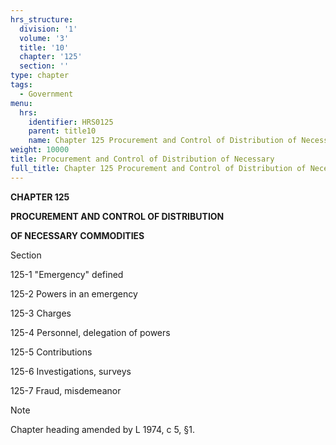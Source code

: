 ```yaml
---
hrs_structure:
  division: '1'
  volume: '3'
  title: '10'
  chapter: '125'
  section: ''
type: chapter
tags:
  - Government
menu:
  hrs:
    identifier: HRS0125
    parent: title10
    name: Chapter 125 Procurement and Control of Distribution of Necessary
weight: 10000
title: Procurement and Control of Distribution of Necessary
full_title: Chapter 125 Procurement and Control of Distribution of Necessary
---
```

**CHAPTER 125**

**PROCUREMENT AND CONTROL OF DISTRIBUTION**

**OF NECESSARY COMMODITIES**

Section

125-1 "Emergency" defined

125-2 Powers in an emergency

125-3 Charges

125-4 Personnel, delegation of powers

125-5 Contributions

125-6 Investigations, surveys

125-7 Fraud, misdemeanor

Note

Chapter heading amended by L 1974, c 5, §1.